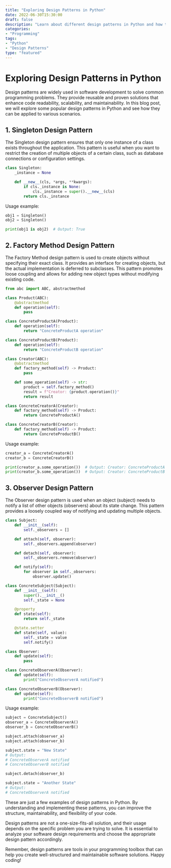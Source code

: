 ```yaml
--- 
title: "Exploring Design Patterns in Python"
date: 2022-06-30T15:30:00
draft: false
description: "Learn about different design patterns in Python and how they can improve your software development practices."
categories:
- "Programming"
tags:
- "Python"
- "Design Patterns"
type: "featured"
--- 
```


# Exploring Design Patterns in Python

Design patterns are widely used in software development to solve common programming problems. They provide reusable and proven solutions that enhance code readability, scalability, and maintainability. In this blog post, we will explore some popular design patterns in Python and see how they can be applied to various scenarios.

## 1. Singleton Design Pattern

The Singleton design pattern ensures that only one instance of a class exists throughout the application. This pattern is useful when you want to restrict the creation of multiple objects of a certain class, such as database connections or configuration settings.

```python
class Singleton:
    _instance = None

    def __new__(cls, *args, **kwargs):
        if cls._instance is None:
            cls._instance = super().__new__(cls)
        return cls._instance
```

Usage example:

```python
obj1 = Singleton()
obj2 = Singleton()

print(obj1 is obj2)  # Output: True
```

## 2. Factory Method Design Pattern

The Factory Method design pattern is used to create objects without specifying their exact class. It provides an interface for creating objects, but the actual implementation is deferred to subclasses. This pattern promotes loose coupling and allows for adding new object types without modifying existing code.

```python
from abc import ABC, abstractmethod

class Product(ABC):
    @abstractmethod
    def operation(self):
        pass

class ConcreteProductA(Product):
    def operation(self):
        return "ConcreteProductA operation"

class ConcreteProductB(Product):
    def operation(self):
        return "ConcreteProductB operation"

class Creator(ABC):
    @abstractmethod
    def factory_method(self) -> Product:
        pass

    def some_operation(self) -> str:
        product = self.factory_method()
        result = f"Creator: {product.operation()}"
        return result

class ConcreteCreatorA(Creator):
    def factory_method(self) -> Product:
        return ConcreteProductA()

class ConcreteCreatorB(Creator):
    def factory_method(self) -> Product:
        return ConcreteProductB()
```

Usage example:

```python
creator_a = ConcreteCreatorA()
creator_b = ConcreteCreatorB()

print(creator_a.some_operation())  # Output: Creator: ConcreteProductA operation
print(creator_b.some_operation())  # Output: Creator: ConcreteProductB operation
```

## 3. Observer Design Pattern

The Observer design pattern is used when an object (subject) needs to notify a list of other objects (observers) about its state change. This pattern provides a loosely coupled way of notifying and updating multiple objects.

```python
class Subject:
    def __init__(self):
        self._observers = []

    def attach(self, observer):
        self._observers.append(observer)

    def detach(self, observer):
        self._observers.remove(observer)

    def notify(self):
        for observer in self._observers:
            observer.update()

class ConcreteSubject(Subject):
    def __init__(self):
        super().__init__()
        self._state = None

    @property
    def state(self):
        return self._state

    @state.setter
    def state(self, value):
        self._state = value
        self.notify()

class Observer:
    def update(self):
        pass

class ConcreteObserverA(Observer):
    def update(self):
        print("ConcreteObserverA notified")

class ConcreteObserverB(Observer):
    def update(self):
        print("ConcreteObserverB notified")
```

Usage example:

```python
subject = ConcreteSubject()
observer_a = ConcreteObserverA()
observer_b = ConcreteObserverB()

subject.attach(observer_a)
subject.attach(observer_b)

subject.state = "New State"
# Output:
# ConcreteObserverA notified
# ConcreteObserverB notified

subject.detach(observer_b)

subject.state = "Another State"
# Output:
# ConcreteObserverA notified
```

These are just a few examples of design patterns in Python. By understanding and implementing these patterns, you can improve the structure, maintainability, and flexibility of your code.

Design patterns are not a one-size-fits-all solution, and their usage depends on the specific problem you are trying to solve. It is essential to analyze your software design requirements and choose the appropriate design pattern accordingly.

Remember, design patterns are tools in your programming toolbox that can help you create well-structured and maintainable software solutions. Happy coding!
